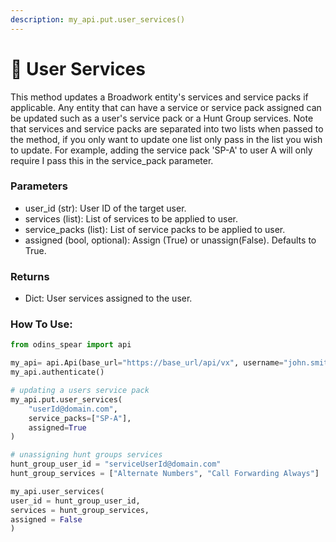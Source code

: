 ```yaml
---
description: my_api.put.user_services()
---
```


# 🧍 User Services

This method updates a Broadwork entity's services and service packs if applicable. Any entity that can have a service or service pack assigned can be updated such as a user's service pack or a Hunt Group services. Note that services and service packs are separated into two lists when passed to the method, if you only want to update one list only pass in the list you wish to update. For example, adding the service pack 'SP-A' to user A will only require I pass this in the service\_pack parameter.&#x20;

### Parameters&#x20;

* user\_id (str): User ID of the target user.
* services (list): List of services to be applied to user.&#x20;
* service\_packs (list): List of service packs to be applied to user.&#x20;
* assigned (bool, optional): Assign (True) or unassign(False). Defaults to True.

### Returns

* Dict: User services assigned to the user.

### How To Use:

```python
from odins_spear import api

my_api= api.Api(base_url="https://base_url/api/vx", username="john.smith", password="ODIN_INSTANCE_1")
my_api.authenticate()

# updating a users service pack
my_api.put.user_services(
    "userId@domain.com",
    service_packs=["SP-A"],
    assigned=True
)

# unassigning hunt groups services
hunt_group_user_id = "serviceUserId@domain.com"
hunt_group_services = ["Alternate Numbers", "Call Forwarding Always"]

my_api.user_services(
user_id = hunt_group_user_id,
services = hunt_group_services,
assigned = False
)
```
